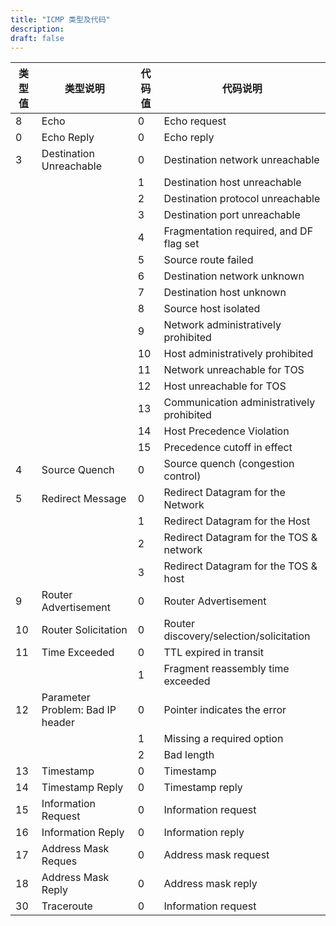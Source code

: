 ```yaml
---
title: "ICMP 类型及代码"
description: 
draft: false
---
```



| 类型值 | 类型说明 | 代码值 | 代码说明 |
| --- | --- | --- | --- |
| 8 | Echo | 0 | Echo request |
| 0 | Echo Reply | 0 | Echo reply |
| 3 | Destination Unreachable | 0 | Destination network unreachable |
|   |   | 1 | Destination host unreachable |
|   |   | 2 | Destination protocol unreachable |
|   |   | 3 | Destination port unreachable |
|   |   | 4 | Fragmentation required, and DF flag set |
|   |   | 5 | Source route failed |
|   |   | 6 | Destination network unknown |
|   |   | 7 | Destination host unknown |
|   |   | 8 | Source host isolated |
|   |   | 9 | Network administratively prohibited |
|   |   | 10 | Host administratively prohibited |
|   |   | 11 | Network unreachable for TOS |
|   |   | 12 | Host unreachable for TOS |
|   |   | 13 | Communication administratively prohibited |
|   |   | 14 | Host Precedence Violation |
|   |   | 15 | Precedence cutoff in effect |
| 4 | Source Quench | 0 | Source quench (congestion control) |
| 5 | Redirect Message | 0 | Redirect Datagram for the Network |
|   |   | 1 | Redirect Datagram for the Host |
|   |   | 2 | Redirect Datagram for the TOS & network |
|   |   | 3 | Redirect Datagram for the TOS & host |
| 9 | Router Advertisement | 0 | Router Advertisement |
| 10 | Router Solicitation | 0 | Router discovery/selection/solicitation |
| 11 | Time Exceeded | 0 | TTL expired in transit |
|   |   | 1 | Fragment reassembly time exceeded |
| 12 | Parameter Problem: Bad IP header | 0 | Pointer indicates the error |
|   |   | 1 | Missing a required option |
|   |   | 2 | Bad length |
| 13 | Timestamp | 0 | Timestamp |
| 14 | Timestamp Reply | 0 | Timestamp reply |
| 15 | Information Request | 0 | Information request |
| 16 | Information Reply | 0 | Information reply |
| 17 | Address Mask Reques | 0 | Address mask request |
| 18 | Address Mask Reply | 0 | Address mask reply |
| 30 | Traceroute | 0 | Information request |
